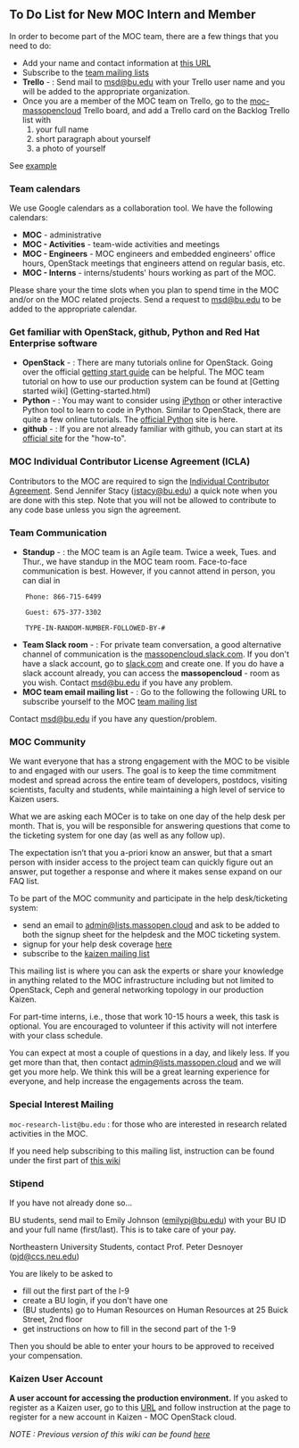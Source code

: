 ## To Do List for New MOC Intern and Member

In order to become part of the MOC team, there are a few things that you need to do:
 -  Add your name and contact information at [this URL](../contacts/People.html)
 -  Subscribe to the [team mailing lists](https://lists.massopen.cloud)
 -  **Trello** -  : Send mail to msd@bu.edu with your Trello user name and you will be added to the appropriate organization.
 -  Once you are a member of the MOC team on Trello, go to the 
 [moc-massopencloud](https://trello.com/b/2IMwDpdi/moc-massopencloud) Trello board, and add a Trello card on the Backlog Trello list with
     1. your full name
     1. short paragraph about yourself
     1. a photo of yourself

See [example](https://trello.com/c/NF4xQCuq/102-sirine-benbrahim)

### Team calendars
We use Google calendars as a collaboration tool. We have the following calendars:
 -  **MOC** -  administrative
 -  **MOC - Activities** -  team-wide activities and meetings
 -  **MOC - Engineers** -  MOC engineers and embedded engineers' office hours, 
 OpenStack meetings that engineers attend on regular basis, etc.
 -  **MOC - Interns** -   interns/students' hours working as part of the MOC.

Please share your the time slots when you plan to spend time in the MOC and/or on the MOC related projects.
Send a request to msd@bu.edu to be added to the appropriate calendar.

### Get familiar with OpenStack, github, Python and Red Hat Enterprise software
 -  **OpenStack** -  : There are many tutorials online for OpenStack.
  Going over the official 
  [getting start guide](http://docs.openstack.org/admin-guide-cloud/content/ch_getting-started-with-openstack.html) can be helpful.
  The MOC team tutorial on how to use our production system can be found at [Getting started wiki] (Getting-started.html)
 -  **Python** -  : You may want to consider using [iPython](http://ipython.org/) or other interactive Python tool to learn to code in Python.
  Similar to OpenStack, there are quite a few online tutorials. The [official Python](https://www.python.org/) site is here.
 -  **github** -  : If you are not already familiar with github, you can start at its [official site](https://github.com/) for the "how-to".

### MOC Individual Contributor License Agreement (ICLA)
Contributors to the MOC are required to sign the 
[Individual Contributor Agreement](https://massopen.cloud/blog/individual-contributor-license-agreement/).
Send Jennifer Stacy (jstacy@bu.edu) a quick note when you are done with this step.
Note that you will not be allowed to contribute to any code base unless you sign the agreement.

### Team Communication
 -  **Standup** -  : the MOC team is an Agile team. Twice a week, Tues. and Thur., we have standup in the MOC team room.
 Face-to-face communication is best. However, if you cannot attend in person, you can dial in
```shell
    Phone: 866-715-6499

    Guest: 675-377-3302

    TYPE-IN-RANDOM-NUMBER-FOLLOWED-BY-#
```
 -  **Team Slack room** -  : For private team conversation, a good alternative channel of communication is the [massopencloud.slack.com](https://massopencloud.slack.com/).
 If you don't have a slack account, go to [slack.com](https://slack.com) and create one.
 If you do have a slack account already, you can access the **massopencloud** -  room as you wish. Contact msd@bu.edu if you have any problem.
 -  **MOC team email mailing list** -  : Go to the following the following URL to subscribe yourself to the 
 MOC [team mailing list](https://mail.massopen.cloud/mailman/listinfo/team)

Contact msd@bu.edu if you have any question/problem.

### MOC Community
We want everyone that has a strong engagement with the MOC to be visible to and engaged with our users.
 The goal is to keep the time commitment modest and spread across the entire team of developers, postdocs, visiting scientists, faculty and students,
 while maintaining a high level of service to Kaizen users.   

What we are asking each MOCer is to take on one day of the help desk per month.
 That is, you will be responsible for answering questions that come to the ticketing system for one day (as well as any follow up). 

The expectation isn’t that you a-priori know an answer, but that a smart person with insider access to the project team can quickly figure out an answer,
 put together a response and where it makes sense expand on our FAQ list.

To be part of the MOC community and participate in the help desk/ticketing system:
 -  send an email to admin@lists.massopen.cloud and ask to be added to both the signup sheet for the helpdesk and the MOC ticketing system.
 -  signup for your help desk coverage [here](http://www.signupgenius.com/go/5080444aca622abff2-help)
 -  subscribe to the [kaizen mailing list](https://mail.massopen.cloud/mailman/listinfo/kaizen)

This mailing list is where you can ask the experts or share your knowledge in anything related to the MOC infrastructure
including but not limited to OpenStack, Ceph and general networking topology in our production Kaizen.

For part-time interns, i.e., those that work 10-15 hours a week, this task is optional.
 You are encouraged to volunteer if this activity will not interfere with your class schedule.

You can expect at most a couple of questions in a day, and likely less. 
 If you get more than that, then contact admin@lists.massopen.cloud and we will get you more help.
 We think this will be a great learning experience for everyone, and help increase the engagements across the team.

### Special Interest Mailing
`moc-research-list@bu.edu` : for those who are interested in research related activities in the MOC.

If you need help subscribing to this mailing list, instruction can be found under the first part of 
[this wiki](../archives-page/Outdated-To-do-list-for-New-MOC-Intern-Member.html)

### Stipend
If you have not already done so...

BU students, send mail to Emily Johnson (emilypj@bu.edu) with your BU ID and your full name (first/last). This is to take care of your pay.

Northeastern University Students, contact Prof. Peter Desnoyer (pjd@ccs.neu.edu)

You are likely to be asked to
 -  fill out the first part of the I-9
 -  create a BU login, if you don't have one
 -  (BU students) go to Human Resources on Human Resources at 25 Buick Street, 2nd floor
 -  get instructions on how to fill in the second part of the 1-9

Then you should be able to enter your hours to be approved to received your compensation.

### Kaizen User Account
**A user account for accessing the production environment.**
If you asked to register as a Kaizen user, go to this [URL](https://massopen.cloud/blog/user-account-request-form/)
and follow instruction at the page to register for a new account in Kaizen - MOC OpenStack cloud.

*NOTE : Previous version of this wiki can be found [here](../archives-page/Outdated-To-do-list-for-New-MOC-Intern-Member.html)*
